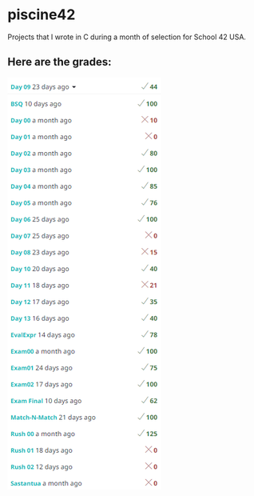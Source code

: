 # piscine42

Projects that I wrote in C during a month of selection for School 42 USA.

## Here are the grades:
![Grades](/grades.png)
